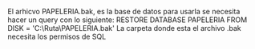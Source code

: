 El arhicvo PAPELERIA.bak, es la base de datos para usarla se necesita hacer un query con lo siguiente:
RESTORE DATABASE PAPELERIA FROM DISK = 'C:\Ruta\PAPELERIA.bak' La carpeta donde esta el archivo .bak necesita los permisos de SQL
